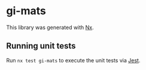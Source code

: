 # gi-mats

This library was generated with [Nx](https://nx.dev).

## Running unit tests

Run `nx test gi-mats` to execute the unit tests via [Jest](https://jestjs.io).
